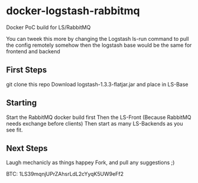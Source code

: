 docker-logstash-rabbitmq
========================

Docker PoC build for LS/RabbitMQ

You can tweek this more by changing the Logstash ls-run command to pull the config remotely somehow then the logstash base would be the same for frontend and backend

First Steps
-----------

git clone this repo
Download logstash-1.3.3-flatjar.jar and place in LS-Base

Starting
--------

Start the RabbitMQ docker build first
Then the LS-Front (Because RabbitMQ needs exchange before clients)
Then start as many LS-Backends as you see fit.

Next Steps
----------

Laugh mechanicly as things happey
Fork, and pull any suggestions ;)


BTC: 1LS39mqnjUPrZAhsrLdL2cYyqK5UW9eFf2
